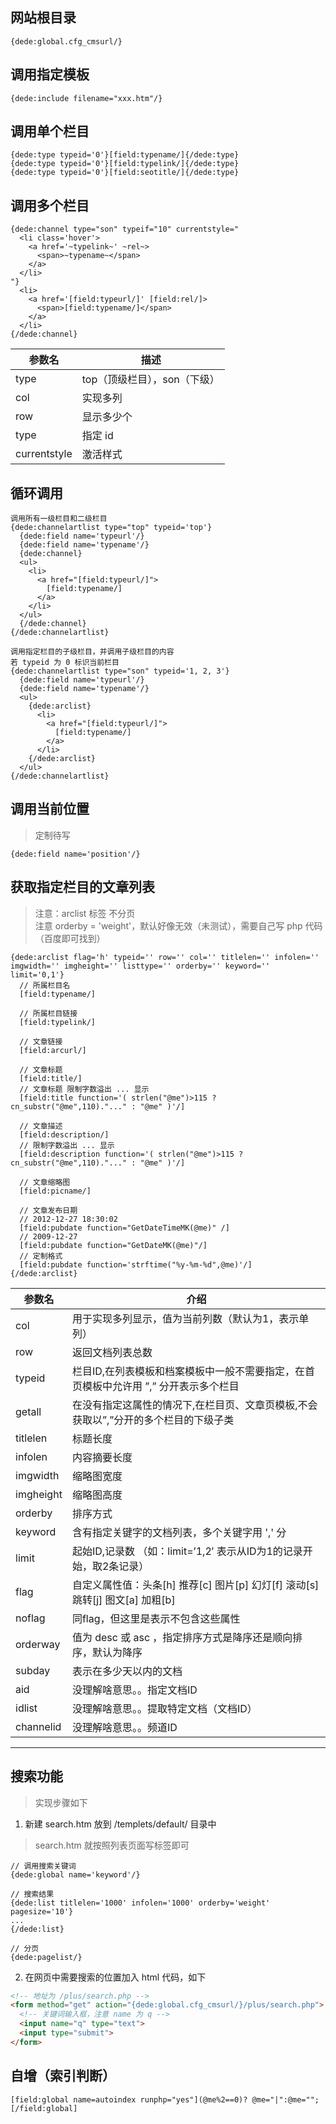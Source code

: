 ## 网站根目录
```
{dede:global.cfg_cmsurl/}
```

## 调用指定模板
```
{dede:include filename="xxx.htm"/}
```

## 调用单个栏目
```
{dede:type typeid='0'}[field:typename/]{/dede:type}
{dede:type typeid='0'}[field:typelink/]{/dede:type}
{dede:type typeid='0'}[field:seotitle/]{/dede:type}
```

## 调用多个栏目
```
{dede:channel type="son" typeif="10" currentstyle="
  <li class='hover'>
    <a href='~typelink~' ~rel~>
      <span>~typename~</span>
    </a>
  </li>
"}
  <li>
    <a href='[field:typeurl/]' [field:rel/]>
      <span>[field:typename/]</span>
    </a>
  </li>
{/dede:channel}
```

 参数名       | 描述
 ------------ | --------------------------------------------
 type         | top（顶级栏目），son（下级）
 col          | 实现多列
 row          | 显示多少个
 type         | 指定 id
 currentstyle | 激活样式
 
 
 
 
 
 
## 循环调用
```
调用所有一级栏目和二级栏目
{dede:channelartlist type="top" typeid='top'}
  {dede:field name='typeurl'/}
  {dede:field name='typename'/}
  {dede:channel}
  <ul>
    <li>
      <a href="[field:typeurl/]">
        [field:typename/]
      </a>
    </li>
  </ul>
  {/dede:channel}
{/dede:channelartlist}

调用指定栏目的子级栏目，并调用子级栏目的内容
若 typeid 为 0 标识当前栏目
{dede:channelartlist type="son" typeid='1, 2, 3'}
  {dede:field name='typeurl'/}
  {dede:field name='typename'/}
  <ul>
    {dede:arclist}
      <li>
        <a href="[field:typeurl/]">
          [field:typename/]
        </a>
      </li>
    {/dede:arclist}
  </ul>
{/dede:channelartlist}
```

## 调用当前位置
> 定制待写

```
{dede:field name='position'/}
```

## 获取指定栏目的文章列表
> 注意：arclist 标签 不分页 <br/>
> 注意 orderby = 'weight'，默认好像无效（未测试），需要自己写 php 代码（百度即可找到） <br/>

```
{dede:arclist flag='h' typeid='' row='' col='' titlelen='' infolen='' imgwidth='' imgheight='' listtype='' orderby='' keyword='' limit='0,1'}
  // 所属栏目名
  [field:typename/]
  
  // 所属栏目链接
  [field:typelink/]
  
  // 文章链接
  [field:arcurl/]
  
  // 文章标题
  [field:title/]
  // 文章标题 限制字数溢出 ... 显示
  [field:title function='( strlen("@me")>115 ? cn_substr("@me",110)."..." : "@me" )'/]
  
  // 文章描述
  [field:description/]
  // 限制字数溢出 ... 显示
  [field:description function='( strlen("@me")>115 ? cn_substr("@me",110)."..." : "@me" )'/]
  
  // 文章缩略图
  [field:picname/]
  
  // 文章发布日期
  // 2012-12-27 18:30:02
  [field:pubdate function="GetDateTimeMK(@me)" /]
  // 2009-12-27
  [field:pubdate function="GetDateMK(@me)"/] 
  // 定制格式
  [field:pubdate function='strftime("%y-%m-%d",@me)'/]
{/dede:arclist}
```

 参数名     | 介绍
 -----     | ---------------------------------------
 col       | 用于实现多列显示，值为当前列数（默认为1，表示单列）
 row       | 返回文档列表总数
 typeid    | 栏目ID,在列表模板和档案模板中一般不需要指定，在首页模板中允许用 ”,” 分开表示多个栏目
 getall    | 在没有指定这属性的情况下,在栏目页、文章页模板,不会获取以”,”分开的多个栏目的下级子类
 titlelen  | 标题长度
 infolen   | 内容摘要长度
 imgwidth  | 缩略图宽度
 imgheight | 缩略图高度
 orderby   | 排序方式
 keyword   | 含有指定关键字的文档列表，多个关键字用 ',' 分
 limit     | 起始ID,记录数 （如：limit=’1,2′  表示从ID为1的记录开始，取2条记录）
 flag      | 自定义属性值：头条[h] 推荐[c] 图片[p] 幻灯[f] 滚动[s] 跳转[j] 图文[a] 加粗[b]
 noflag    | 同flag，但这里是表示不包含这些属性
 orderway  | 值为 desc 或 asc ，指定排序方式是降序还是顺向排序，默认为降序
 subday    | 表示在多少天以内的文档
 aid       | 没理解啥意思。。指定文档ID
 idlist    | 没理解啥意思。。提取特定文档（文档ID）
 channelid | 没理解啥意思。。频道ID

----------------------------------------------------

## 搜索功能
> 实现步骤如下

1. 新建 search.htm 放到 /templets/default/ 目录中
> search.htm 就按照列表页面写标签即可

```
// 调用搜索关键词
{dede:global name='keyword'/}

// 搜索结果
{dede:list titlelen='1000' infolen='1000' orderby='weight' pagesize='10'}
...
{/dede:list}

// 分页
{dede:pagelist/}
```
2. 在网页中需要搜索的位置加入 html 代码，如下

```html
<!-- 地址为 /plus/search.php -->
<form method="get" action="{dede:global.cfg_cmsurl/}/plus/search.php">
  <!-- 关键词输入框，注意 name 为 q -->
  <input name="q" type="text">
  <input type="submit">
</form>
```

## 自增（索引判断）

```
[field:global name=autoindex runphp="yes"](@me%2==0)? @me="|":@me="";[/field:global]
```
